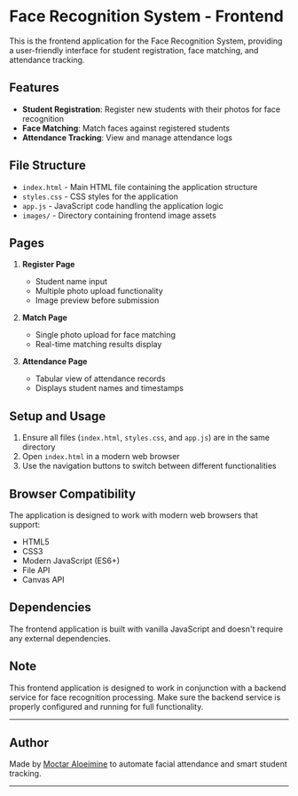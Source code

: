 # Face Recognition System - Frontend

This is the frontend application for the Face Recognition System, providing a user-friendly interface for student registration, face matching, and attendance tracking.

## Features

- **Student Registration**: Register new students with their photos for face recognition
- **Face Matching**: Match faces against registered students
- **Attendance Tracking**: View and manage attendance logs

## File Structure

- `index.html` - Main HTML file containing the application structure
- `styles.css` - CSS styles for the application
- `app.js` - JavaScript code handling the application logic
- `images/` - Directory containing frontend image assets

## Pages

1. **Register Page**

   - Student name input
   - Multiple photo upload functionality
   - Image preview before submission

2. **Match Page**

   - Single photo upload for face matching
   - Real-time matching results display

3. **Attendance Page**
   - Tabular view of attendance records
   - Displays student names and timestamps

## Setup and Usage

1. Ensure all files (`index.html`, `styles.css`, and `app.js`) are in the same directory
2. Open `index.html` in a modern web browser
3. Use the navigation buttons to switch between different functionalities

## Browser Compatibility

The application is designed to work with modern web browsers that support:

- HTML5
- CSS3
- Modern JavaScript (ES6+)
- File API
- Canvas API

## Dependencies

The frontend application is built with vanilla JavaScript and doesn't require any external dependencies.

## Note

This frontend application is designed to work in conjunction with a backend service for face recognition processing. Make sure the backend service is properly configured and running for full functionality.

---

## Author

Made by [Moctar Aloeimine](https://ma.linkedin.com/in/aloeimine-moctar-1429b9199) to automate facial attendance and smart student tracking.

---
